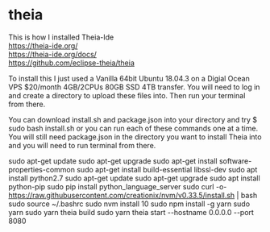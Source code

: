# theia
This is how I installed Theia-Ide  
https://theia-ide.org/  
https://theia-ide.org/docs/  
https://github.com/eclipse-theia/theia  



To install this I just used a Vanilla 64bit Ubuntu 18.04.3 on a Digial Ocean VPS $20/month 4GB/2CPUs 80GB SSD 4TB transfer.
You will need to log in and create a directory to upload these files into. Then run your terminal from there.

You can download install.sh and package.json into your directory and try $ sudo bash install.sh or you can run each of these commands one at a time. You will still need package.json in the directory you want to install Theia into and you will need to run terminal from there.


sudo apt-get update
sudo apt-get upgrade
sudo apt-get install software-properties-common
sudo apt-get install build-essential libssl-dev
sudo apt install python2.7
sudo apt-get update
sudo apt-get upgrade
sudo apt install python-pip
sudo pip install python_language_server
sudo curl -o- https://raw.githubusercontent.com/creationix/nvm/v0.33.5/install.sh | bash
sudo source ~/.bashrc
sudo nvm install 10
sudo npm install -g yarn
sudo yarn
sudo yarn theia build
sudo yarn theia start --hostname 0.0.0.0 --port 8080
